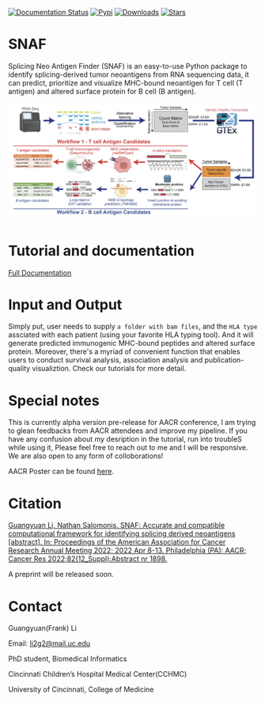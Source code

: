 [![Documentation Status](https://readthedocs.org/projects/snaf/badge/?version=latest)](https://snaf.readthedocs.io/en/latest/?badge=latest)  [![Pypi](https://img.shields.io/pypi/v/snaf?logo=PyPI)](https://pypi.org/project/snaf/)  [![Downloads](https://pepy.tech/badge/snaf)](https://pypi.org/project/snaf/)  [![Stars](https://img.shields.io/github/stars/frankligy/SNAF)](https://github.com/frankligy/SNAF/stargazers)

# SNAF
Splicing Neo Antigen Finder (SNAF) is an easy-to-use Python package to identify splicing-derived tumor neoantigens from RNA sequencing data, it can 
predict, prioritize and visualize MHC-bound neoantigen for T cell (T antigen) and altered surface protein for B cell (B antigen).

![workflow](./images/fig1.png)


# Tutorial and documentation

[Full Documentation](https://snaf.readthedocs.io)

# Input and Output

Simply put, user needs to supply ``a folder with bam files``, and the ``HLA type`` assciated with each patient (using your favorite HLA typing tool). And it will generate predicted immunogenic MHC-bound peptides and altered surface protein. Moreover, there's a myriad of convenient function that enables users to conduct survival analysis, association analysis and publication-quality visualiztion. Check our tutorials for more detail.

# Special notes 

This is currently alpha version pre-release for AACR conference, I am trying to glean feedbacks from AACR attendees and improve my pipeline. If you have any confusion about my desription in the tutorial, run into troubleS while using it, Please feel free to reach out to me and I will be responsive. We are also open to any form of colloborations!

AACR Poster can be found [here](./images/AACR-Li_56x36_CCH_UC_White.pdf).

# Citation

[Guangyuan Li, Nathan Salomonis. SNAF: Accurate and compatible computational framework for identifying splicing derived neoantigens [abstract]. In: Proceedings of the American Association for Cancer Research Annual Meeting 2022; 2022 Apr 8-13. Philadelphia (PA): AACR; Cancer Res 2022;82(12_Suppl):Abstract nr 1898.](https://aacrjournals.org/cancerres/article/82/12_Supplement/1898/701846/Abstract-1898-SNAF-Accurate-and-compatible)

A preprint will be released soon.

# Contact

Guangyuan(Frank) Li

Email: li2g2@mail.uc.edu

PhD student, Biomedical Informatics

Cincinnati Children’s Hospital Medical Center(CCHMC)

University of Cincinnati, College of Medicine
